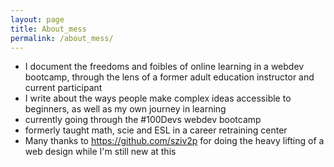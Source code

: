 ```yaml
---
layout: page
title: About_mess
permalink: /about_mess/
---
```


- I document the freedoms and foibles of online learning in a webdev bootcamp, through the lens of a former adult education instructor and current participant
- I write about the ways people make complex ideas accessible to beginners, as well as my own journey in learning
- currently going through the #100Devs webdev bootcamp
- formerly taught math, scie and ESL in a career retraining center
- Many thanks to https://github.com/sziv2p for doing the heavy lifting of a web design while I'm still new at this
